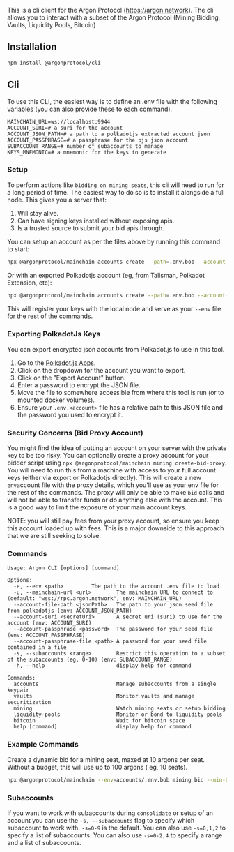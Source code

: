 This is a cli client for the Argon Protocol (https://argon.network). The cli allows you to interact with a subset of the Argon Protocol (Mining Bidding, Vaults, Liquidity
Pools, Bitcoin)

## Installation

```bash
npm install @argonprotocol/cli
```

## Cli

To use this CLI, the easiest way is to define an .env file with the following variables (you can
also provide these to each command).

```env
MAINCHAIN_URL=ws://localhost:9944
ACCOUNT_SURI=# a suri for the account
ACCOUNT_JSON_PATH=# a path to a polkadotjs extracted account json
ACCOUNT_PASSPHRASE=# a passphrase for the pjs json account
SUBACCOUNT_RANGE=# number of subaccounts to manage
KEYS_MNEMONIC=# a mnemonic for the keys to generate
```

### Setup

To perform actions like `bidding on mining seats`, this cli will need to run for a long period of
time. The easiest way to do so is to install it alongside a full node. This gives you a server that:

1. Will stay alive.
2. Can have signing keys installed without exposing apis.
3. Is a trusted source to submit your bid apis through.

You can setup an account as per the files above by running this command to start:

```bash
npx @argonprotocol/mainchain accounts create --path=.env.bob --account-suri=//Bob --register-keys=http://localhost:9944
```

Or with an exported Polkadotjs account (eg, from Talisman, Polkadot Extension, etc):

```bash
npx @argonprotocol/mainchain accounts create --path=.env.bob --account-file-path=./bob.json --account-passphrase=1234 --register-keys=http://localhost:9944
```

This will register your keys with the local node and serve as your `--env` file for the rest of the
commands.

### Exporting PolkadotJs Keys

You can export encrypted json accounts from Polkadot.js to use in this tool.

1. Go to the [Polkadot.js Apps](https://polkadot.js.org/apps/#/accounts).
2. Click on the dropdown for the account you want to export.
3. Click on the "Export Account" button.
4. Enter a password to encrypt the JSON file.
5. Move the file to somewhere accessible from where this tool is run (or to mounted docker volumes).
6. Ensure your `.env.<account>` file has a relative path to this JSON file and the password you used
   to encrypt it.

### Security Concerns (Bid Proxy Account)

You might find the idea of putting an account on your server with the private key to be too risky.
You can optionally create a proxy account for your bidder script using
`npx @argonprotocol/mainchain mining create-bid-proxy`. You will need to run this from a machine
with access to your full account keys (either via export or Polkadotjs directly). This will create a
new `env`account file with the proxy details, which you'll use as your env file for the rest of the
commands. The proxy will only be able to make `bid` calls and will not be able to transfer funds or
do anything else with the account. This is a good way to limit the exposure of your main account
keys.

NOTE: you will still pay fees from your proxy account, so ensure you keep this account loaded up
with fees. This is a major downside to this approach that we are still seeking to solve.

### Commands

```
Usage: Argon CLI [options] [command]

Options:
  -e, --env <path>         The path to the account .env file to load
  -u, --mainchain-url <url>        The mainchain URL to connect to (default: "wss://rpc.argon.network", env: MAINCHAIN_URL)
  --account-file-path <jsonPath>   The path to your json seed file from polkadotjs (env: ACCOUNT_JSON_PATH)
  --account-suri <secretUri>       A secret uri (suri) to use for the account (env: ACCOUNT_SURI)
  --account-passphrase <password>  The password for your seed file (env: ACCOUNT_PASSPHRASE)
  --account-passphrase-file <path> A password for your seed file contained in a file
  -s, --subaccounts <range>        Restrict this operation to a subset of the subaccounts (eg, 0-10) (env: SUBACCOUNT_RANGE)
  -h, --help                       display help for command

Commands:
  accounts                         Manage subaccounts from a single keypair
  vaults                           Monitor vaults and manage securitization
  mining                           Watch mining seats or setup bidding
  liquidity-pools                  Monitor or bond to liquidity pools
  bitcoin                          Wait for bitcoin space
  help [command]                   display help for command
```

### Example Commands

Create a dynamic bid for a mining seat, maxed at 10 argons per seat. Without a budget, this will use
up to 100 argons ( eg, 10 seats).

```bash
npx @argonprotocol/mainchain --env=accounts/.env.bob mining bid --min-bid=1 --max-bid=10 --bid-increment=0.1
```

### Subaccounts

If you want to work with subaccounts during `consolidate` or setup of an account you can use the
`-s, --subaccounts` flag to specify which subaccount to work with. `-s=0-9` is the default. You can
also use `-s=0,1,2` to specify a list of subaccounts. You can also use `-s=0-2,4` to specify a range
and a list of subaccounts.
